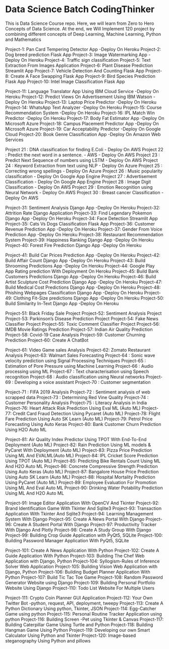 # Data Science Batch CodingThinker
This is Data Science Course repo. Here,  we will learn from Zero to Hero Concepts of Data Science. At the end, we Will Implement 120 project by combining different concepts of Deep Learning, Machine Learning, Python and Mathematics

Project-1: Pan Card Tempering Detector App -Deploy On Heroku
Project-2: Dog breed prediction Flask App
Project-3: Image Watermarking App -Deploy On Heroku
Project-4: Traffic sign classification
Project-5: Text Extraction From Images Application
Project-6: Plant Disease Prediction Streamlit App
Project-7: Vehicle Detection And Counting Flask App
Project-8: Create A Face Swapping Flask App
Project-9: Bird Species Prediction Flask App
Project-10: Intel Image Classification Flask App

Project-11: Language Translator App Using IBM Cloud Service -Deploy On Heroku
Project-12: Predict Views On Advertisement Using IBM Watson -Deploy On Heroku
Project-13: Laptop Price Predictor -Deploy On Heroku
Project-14: WhatsApp Text Analyzer -Deploy On Heroku
Project-15: Course Recommendation System -Deploy On Heroku
Project-16: IPL Match Win Predictor -Deploy On Heroku
Project-17: Body Fat Estimator App -Deploy On Microsoft Azure
Project-18: Campus Placement Predictor App -Deploy On Microsoft Azure
Project-19: Car Acceptability Predictor -Deploy On Google Cloud
Project-20: Book Genre Classification App -Deploy On Amazon Web Services

Project 21 : DNA classification for finding E.Coli - Deploy On AWS
Project 22 : Predict the next word in a sentence. - AWS - Deploy On AWS
Project 23 : Predict Next Sequence of numbers using LSTM - Deploy On AWS
Project 24 : Keyword Extraction from text using NLP - Deploy On Azure
Project 25 : Correcting wrong spellings - Deploy On Azure
Project 26 : Music popularity classification - Deploy On Google App Engine
Project 27 : Advertisement Classification - Deploy On Google App Engine
Project 28 : Image Digit Classification - Deploy On AWS
Project 29 : Emotion Recognition using Neural Network - Deploy On AWS
Project 30 : Breast cancer Classification - Deploy On AWS

Project-31: Sentiment Analysis Django App -Deploy On Heroku
Project-32: Attrition Rate Django Application
Project-33: Find Legendary Pokemon Django App -Deploy On Heroku
Project-34: Face Detection Streamlit App
Project-35: Cats Vs Dogs Classification Flask App
Project-36: Customer Revenue Prediction App -Deploy On Heroku
Project-37: Gender From Voice Prediction App -Deploy On Heroku
Project-38: Restaurant Recommendation System
Project-39: Happiness Ranking Django App -Deploy On Heroku
Project-40: Forest Fire Prediction Django App -Deploy On Heroku

Project-41: Build Car Prices Prediction App -Deploy On Heroku
Project-42: Build Affair Count Django App -Deploy On Heroku
Project-43: Build Shrooming Predictions App -Deploy On Heroku
Project-44: Google Play App Rating prediction With Deployment On Heroku
Project-45: Build Bank Customers Predictions Django App -Deploy On Heroku
Project-46: Build Artist Sculpture Cost Prediction Django App -Deploy On Heroku
Project-47: Build Medical Cost Predictions Django App -Deploy On Heroku
Project-48: Phishing Webpages Classification Django App -Deploy On Heroku
Project-49: Clothing Fit-Size predictions Django App -Deploy On Heroku
Project-50: Build Similarity In-Text Django App -Deploy On Heroku

Project-51: Black Friday Sale Project
Project-52: Sentiment Analysis Project
Project-53: Parkinson’s Disease Prediction Project
Project-54: Fake News Classifier Project
Project-55: Toxic Comment Classifier Project
Project-56: IMDB Movie Ratings Prediction
Project-57: Indian Air Quality Prediction
Project-58: Covid-19 Case Analysis
Project-59: Customer Churning Prediction
Project-60: Create A ChatBot

Project-61: Video Game sales Analysis
Project-62: Zomato Restaurant Analysis
Project-63: Walmart Sales Forecasting
Project-64 : Sonic wave velocity prediction using Signal Processing Techniques
Project-65 : Estimation of Pore Pressure using Machine Learning
Project-66 : Audio processing using ML
Project-67 : Text characterisation using Speech recognition
Project-68 : Audio classification using Neural networks
Project-69 : Developing a voice assistant
Project-70 : Customer segmentation

Project-71 : FIFA 2019 Analysis
Project-72 : Sentiment analysis of web scrapped data
Project-73 : Determining Red Vine Quality
Project-74 : Customer Personality Analysis
Project-75 : Literacy Analysis in India
Project-76: Heart Attack Risk Prediction Using Eval ML (Auto ML)
Project-77: Credit Card Fraud Detection Using Pycaret (Auto ML)
Project-78: Flight Fare Prediction Using Auto SK Learn (Auto ML)
Project-79: Petrol Price Forecasting Using Auto Keras
Project-80: Bank Customer Churn Prediction Using H2O Auto ML

Project-81: Air Quality Index Predictor Using TPOT With End-To-End Deployment (Auto ML)
Project-82: Rain Prediction Using ML models & PyCaret With Deployment (Auto ML)
Project-83: Pizza Price Prediction Using ML And EVALML(Auto ML)
Project-84: IPL Cricket Score Prediction Using TPOT (Auto ML)
Project-85: Predicting Bike Rentals Count Using ML And H2O Auto ML
Project-86: Concrete Compressive Strength Prediction Using Auto Keras (Auto ML)
Project-87: Bangalore House Price Prediction Using Auto SK Learn (Auto ML)
Project-88: Hospital Mortality Prediction Using PyCaret (Auto ML)
Project-89: Employee Evaluation For Promotion Using ML And Eval Auto ML
Project-90: Drinking Water Potability Prediction Using ML And H2O Auto ML

Project-91: Image Editor Application With OpenCV And Tkinter
Project-92: Brand Identification Game With Tkinter And Sqlite3
Project-93: Transaction Application With Tkinter And Sqlite3
Project-94: Learning Management System With Django
Project-95: Create A News Portal With Django
Project-96: Create A Student Portal With Django
Project-97: Productivity Tracker With Django And Plotly
Project-98: Create A Study Group With Django
Project-99: Building Crop Guide Application with PyQt5, SQLite
Project-100: Building Password Manager Application With PyQt5, SQLite

Project-101: Create A News Application With Python
Project-102: Create A Guide Application With Python
Project-103: Building The Chef Web Application with Django, Python
Project-104: Syllogism-Rules of Inference Solver Web Application
Project-105: Building Vision Web Application with Django, Python
Project-106: Building Budget Planner Application With Python
Project-107: Build Tic Tac Toe Game
Project-108: Random Password Generator Website using Django
Project-109: Building Personal Portfolio Website Using Django
Project-110: Todo List Website For Multiple Users

Project-111: Crypto Coin Planner GUI Application
Project-112: Your Own Twitter Bot -python, request, API, deployment, tweepy
Project-113: Create A Python Dictionary Using python, Tkinter, JSON
Project-114: Egg-Catcher Game using python
Project-115: Personal Routine Tracker Application using python
Project-116: Building Screen -Pet using Tkinter & Canvas
Project-117: Building Caterpillar Game Using Turtle and Python
Project-118: Building Hangman Game Using Python
Project-119: Developing our own Smart Calculator Using Python and Tkinter
Project-120: Image-based steganography Using Python and pillows

